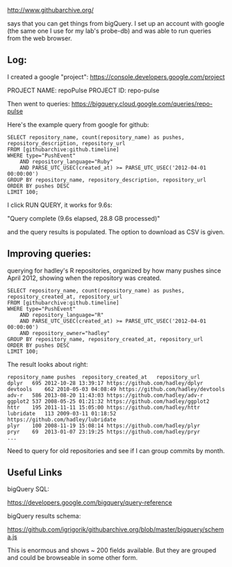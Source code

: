 
http://www.githubarchive.org/

says that you can get things from
bigQuery. I set up an account with google
(the same one I use for my lab's probe-db)
and was able to run queries from the
web browser.


## Log:

I created a google "project":
https://console.developers.google.com/project

PROJECT NAME: repoPulse
PROJECT ID: repo-pulse


Then went to queries:
https://bigquery.cloud.google.com/queries/repo-pulse


Here's the example query from google for github:

```
SELECT repository_name, count(repository_name) as pushes, repository_description, repository_url
FROM [githubarchive:github.timeline]
WHERE type="PushEvent"
    AND repository_language="Ruby"
    AND PARSE_UTC_USEC(created_at) >= PARSE_UTC_USEC('2012-04-01 00:00:00')
GROUP BY repository_name, repository_description, repository_url
ORDER BY pushes DESC
LIMIT 100;
```

I click RUN QUERY, it works for 9.6s:

"Query complete (9.6s elapsed, 28.8 GB processed)"

and the query results is populated. The option to download as CSV is given.


## Improving queries:

querying for hadley's R repositories, organized by how many pushes since April 2012, showing when the repository was created.

```
SELECT repository_name, count(repository_name) as pushes, repository_created_at, repository_url
FROM [githubarchive:github.timeline]
WHERE type="PushEvent"
    AND repository_language="R"
    AND PARSE_UTC_USEC(created_at) >= PARSE_UTC_USEC('2012-04-01 00:00:00')
    AND repository_owner="hadley"
GROUP BY repository_name, repository_created_at, repository_url
ORDER BY pushes DESC
LIMIT 100;
```

The result looks about right:
```
repository_name	pushes	repository_created_at	repository_url
dplyr	695	2012-10-28 13:39:17	https://github.com/hadley/dplyr
devtools	662	2010-05-03 04:08:49	https://github.com/hadley/devtools
adv-r	586	2013-08-20 11:43:03	https://github.com/hadley/adv-r
ggplot2	537	2008-05-25 01:21:32	https://github.com/hadley/ggplot2
httr	195	2011-11-11 15:05:00	https://github.com/hadley/httr
lubridate	113	2009-03-11 01:18:52	https://github.com/hadley/lubridate
plyr	100	2008-11-19 15:08:14	https://github.com/hadley/plyr
pryr	69	2013-01-07 23:19:25	https://github.com/hadley/pryr
...
```


Need to query for old repositories and see if I can group commits by month.



## Useful Links

bigQuery SQL:

https://developers.google.com/bigquery/query-reference

bigQuery results schema:

https://github.com/igrigorik/githubarchive.org/blob/master/bigquery/schema.js

This is enormous and shows ~ 200 fields available. But they are grouped
and could be browseable in some
other form.


